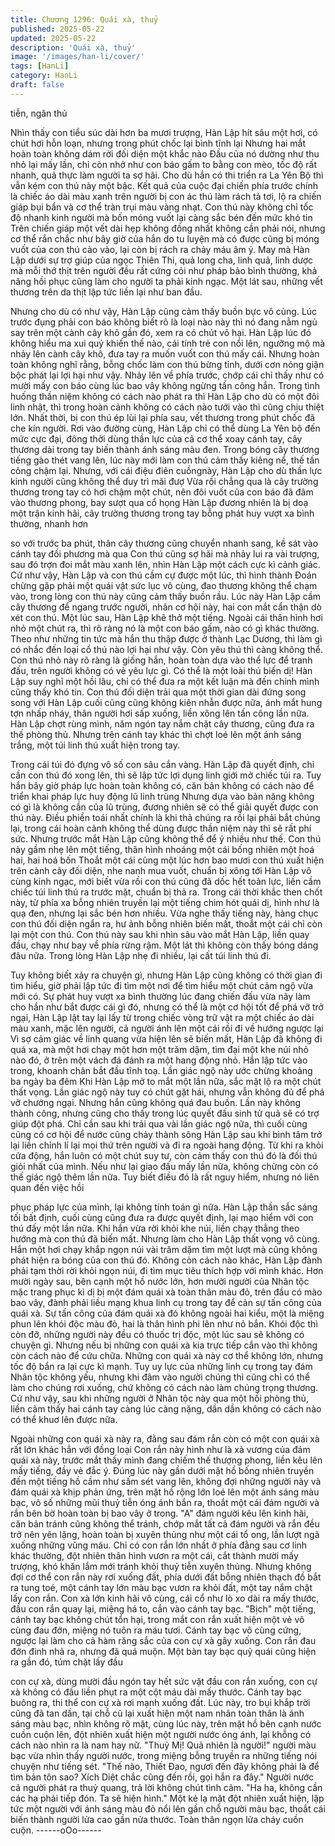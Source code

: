 ```yaml
---
title: Chương 1296: Quái xà, thuỷ
published: 2025-05-22
updated: 2025-05-22
description: 'Quái xà, thuỷ'
image: '/images/han-li/cover/'
tags: [HanLi]
category: HanLi
draft: false
---
```


tiễn, ngân thủ

Nhìn thấy con tiểu súc dài hơn ba mươi trượng, Hàn Lập hít sâu
một hơi, có chút hơi hỗn loạn, nhưng trong phút chốc lại bình tĩnh
lại
Nhưng hai mắt hoàn toàn không dám rời đối diện một khắc nào
Đầu của nó dường như thu nhỏ lại mấy lần, chỉ còn nhở như con
báo gấm to bằng con mèo, tốc độ rất nhanh, quả thực làm người
ta sợ hãi.
Cho dù hắn có thi triển ra La Yên Bộ thì vẫn kém con thú này một
bậc.
Kết quả của cuộc đại chiến phía trước chính là chiếc áo dài màu
xanh trên người bị con ác thú làm rách tả tơi, lộ ra chiến giáp bụi
bẩn và cơ thể tràn trụi màu vàng nhạt.
Con thú này không chỉ tốc độ nhanh kinh người mà bốn móng
vuốt lại càng sắc bén đến mức khó tin
Trên chiến giáp một vết dài hẹp không đồng nhất không cần phải
nói, nhưng cơ thể rắn chắc như bây giờ của hắn do tu luyện mà
có được cũng bị móng vuốt của con thú cào vào, lại còn bị rách ra
chảy máu âm ỷ.
May mà Hàn Lập dưới sự trợ giúp của ngọc Thiên Thi, quả long
cha, linh quả, linh dược mà mỗi thớ thịt trên người đều rất cứng
cỏi như pháp bảo bình thường, khả năng hồi phục cũng làm cho
người ta phải kinh ngạc. Một lát sau, những vết thương trên da
thịt lập tức liền lại như ban đầu.

Nhưng cho dù có như vậy, Hàn Lập cũng cảm thấy buồn bực vô
cùng.
Lúc trước đụng phải con báo không biết rõ là loại nào này thì nó
đang nằm ngủ say trên một cành cây khô gần đó, xem ra có chút
vô hại.
Hàn Lập lúc đó không hiểu ma xui quỷ khiến thế nào, cái tính trẻ
con nổi lên, ngưỡng mộ mà nhảy lên cành cây khô, đưa tay ra
muốn vuốt con thú mấy cái.
Nhưng hoàn toàn không nghĩ rằng, bỗng chốc làm con thú bừng
tỉnh, dưới cơn nóng giận bộc phát lại lợi hại như vậy.
Nhảy lên về phía trước, chớp cái chỉ thấy như có mười mấy con
báo cùng lúc bao vây không ngừng tấn công hắn.
Trong tình huống thần niệm không có cách nào phát ra thì Hàn
Lập cho dù có một đôi linh nhật, thì trong hoàn cảnh không có
cách nào tưới vào thì cũng chịu thiệt lớn.
Nhất thời, bị con thú ép lùi lại phía sau, vết thương trong phút
chốc đã che kín người.
Rơi vào đường cùng, Hàn Lập chỉ có thể dùng La Yên bộ đến
mức cực đại, đông thời dùng thần lực của cả cơ thể xoay cánh
tay, cây thương dài trong tay biến thành ánh sáng màu đen.
Trong bóng cây thương tiếng gào thét vang lên, lúc này mới làm
con thú cảm thấy kiêng nể, thế tấn công chậm lại.
Nhưng, với cái điệu điên cuồngnày, Hàn Lập cho dù thần lực kinh
người cũng không thể duy trì mãi đượ
Vừa rồi chẳng qua là cây trường thương trong tay có hơi chậm
một chút, nên đôi vuốt của con báo đã đâm vào thương phong,
bay sượt qua cổ họng
Hàn Lập đương nhiên là bị doạ một trận kinh hãi, cây trường
thương trong tay bỗng phát huy vượt xa bình thường, nhanh hơn

so với trước ba phút, thân cây thương cũng chuyển nhanh sang,
kề sát vào cánh tay đối phương mà qua
Con thú cũng sợ hãi mà nhảy lui ra vài trượng, sau đó trợn đoi
mắt màu xanh lên, nhìn Hàn Lập một cách cực kì cảnh giác.
Cứ như vậy, Hàn Lập và con thú cầm cự được một lúc, thì hình
thành
Đoán chừng gặp phải một quái vật sức lục vô cùng, đao thương
không thể chạm vào, trong lòng con thú này cũng cảm thấy buồn
rầu.
Lúc này Hàn Lập cầm cây thương để ngang trước người, nhân
cơ hội này, hai con mắt cẩn thận dò xét con thú.
Một lúc sau, Hàn Lập khẽ thở một tiếng.
Ngoài cái thân hình hơi nhỏ một chút ra, thì rõ ràng nó là một con
báo gấm, nào có gì khác thường. Theo như những tin tức mà hắn
thu thập được ở thành Lạc Dương, thì làm gì có nhắc đến loại cổ
thú nào lợi hại như vậy.
Còn yêu thú thì càng không thể.
Con thú nhỏ này rõ ràng là giống hắn, hoàn toàn dựa vào thể lực
để tranh đấu, trên người không có vẻ yêu lực gì.
Có thể là một loài thú biến dị! Hàn Lập suy nghĩ một hồi lâu, chỉ
có thể đưa ra một kết luận mà đến chính mình cũng thấy khó tin.
Con thú đối diện trải qua một thời gian dài đứng song song với
Hàn Lập cuối cũng cũng không kiên nhẫn được nữa, ánh mắt
hung tợn nhấp nháy, thân người hơi sấp xuống, liền xông lên tấn
công lần nữa.
Hàn Lập chợt rùng mình, năm ngón tay nắm chặt cây thương,
cũng đưa ra thế phòng thủ. Nhưng trên cánh tay khác thì chợt loé
lên một ánh sáng trắng, một túi linh thú xuất hiện trong tay.

Trong cái túi đó đựng vô số con sâu cắn vàng.
Hàn Lập đã quyết định, chỉ cần con thú đó xong lên, thì sẽ lập tức
lợi dụng linh giới mở chiếc túi ra.
Tuy hắn bây giờ pháp lực hoàn toàn không có, căn bản không có
cách nào để triển khai pháp lực huy động lũ linh trùng
Nhưng dựa vào bản năng không có gì là không cắn của lũ trùng,
đương nhiên sẽ có thể giải quyết được con thú này. Điều phiền
toái nhất chính là khi thả chúng ra rồi lại phải bắt chúng lại, trong
cái hoàn cảnh không thể dùng được thần niệm này thì sẽ rất phí
sức.
Nhưng trước mắt Hàn Lập cũng không thể để ý nhiều như thế.
Con thú này gầm nhẹ lên một tiếng, thân hình nhoáng một cái
bống nhiên một hoá hai, hai hoá bốn
Thoắt một cái cùng một lúc hơn bao mươi con thú xuất hiện trên
cành cây đối diện, nhe nanh mua vuốt, chuẩn bị xông tới
Hàn Lập vô cùng kinh ngạc, mới biết vừa rồi con thú cũng đã dốc
hết toàn lực, liền cầm chiếc túi linh thú ra trước mặt, chuẩn bị thả
ra.
Trong cái thời khắc then chốt này, từ phía xa bỗng nhiên truyền lại
một tiếng chim hót quái dị, hình như là quạ đen, nhưng lại sắc
bén hơn nhiều.
Vừa nghe thấy tiếng này, hàng chục con thú đối diện ngẩn ra, hư
ảnh bỗng nhiên biến mất, thoắt một cái chỉ còn lại một con thú.
Con thú này sau khi nhìn sâu vào mắt Hàn Lập, liền quay đầu,
chạy như bay về phía rừng rậm.
Một lát thì không còn thấy bóng dáng đâu nữa.
Trong lòng Hàn Lập nhẹ đi nhiều, lại cất túi linh thú đi.

Tuy không biết xảy ra chuyện gì, nhưng Hàn Lập cũng không có
thời gian đi tìm hiểu, giờ phải lập tức đi tìm một nơi để tìm hiểu
một chút cảm ngộ vừa mới có.
Sự phát huy vượt xa bình thường lúc đang chiến đấu vừa nãy
làm cho hắn như bắt được cái gì đó, nhưng có thể là một cơ hội
tốt để phá vỡ trở ngại, Hàn Lập lật tay lại lấy từ trong chiếc vòng
trữ vật ra một chiếc áo dài màu xanh, mặc lên người, cả người
ánh lên một cái rồi đi về hướng ngược lại
Vì sợ cảm giác về linh quang vừa hiện lên sẽ biến mất, Hàn Lập
đã không đi quá xa, mà một hơi chạy một hơn một trăm dặm, tìm
đại một khe núi nhỏ nào đó, ở trên một vách đá đánh ra một hang
động nhỏ.
Hắn lập tức vào trong, khoanh chân bắt đầu tĩnh toạ.
Lần giác ngộ này ước chừng khoảng ba ngày ba đêm
Khi Hàn Lập mở to mắt một lần nữa, sắc mặt lộ ra một chút thất
vọng.
Lần giác ngộ này tuy có chút gặt hái, nhưng vẫn không đủ để phá
vỡ chướng ngại.
Nhưng hắn cũng không quá đau buồn.
Lần này không thành công, nhưng cũng cho thấy trong lúc quyết
đấu sinh tử quả sẽ có trợ giúp đột phá. Chỉ cần sau khi trải qua
vài lần giác ngộ nữa, thì cuối cùng cũng có cơ hội để nước cũng
chảy thành sông
Hàn Lập sau khi bình tâm trở lại liền chỉnh lí lại mọi thứ trên
người và đi ra ngoài hang động.
Từ khi ra khỏi cửa động, hắn luôn có một chút suy tư, còn cảm
thấy con thú đó là đối thú giỏi nhất của mình. Nếu như lại giao
đấu mấy lần nữa, không chừng còn có thế giác ngộ thêm lần nữa.
Tuy biết điều đó là rất nguy hiểm, nhưng nó liên quan đến việc hồi

phục pháp lực của mình, lại không tính toán gì nữa.
Hàn Lập thần sắc sáng tối bất định, cuối cùng cũng đưa ra được
quyết định, lại mạo hiểm với con thú đấy một lần nữa.
Khi hắn vừa rời khỏi khe núi, liền chạy thẳng theo hướng mà con
thú đã biến mất.
Nhưng làm cho Hàn Lập thất vọng vô cùng.
Hắn một hơi chạy khắp ngọn núi vài trăm dặm tìm một lượt mà
cũng không phát hiện ra bóng của con thú đó.
Không còn cách nào khác, Hàn Lập đành phải tạm thời rời khỏi
ngọn núi, đi tìm mục tiêu thích hợp với mình khác.
Hơn mười ngày sau, bên cạnh một hồ nước lớn, hơn mười người
của Nhân tộc mặc trang phục kì dị bị một đám quái xà toàn thân
màu đỏ, trên đầu có mào bao vây, đành phải liều mạng khua linh
cụ trong tay để cản sự tấn công của quái xà.
Sự tấn công của đám quái xà đó không ngoài hai kiểu, một là
miệng phun lên khói độc màu đỏ, hai là thân hình phi lên như nỏ
bắn.
Khói độc thì còn đỡ, những người này đều có thuốc trị độc, một
lúc sau sẽ không có chuyện gì.
Nhưng nếu bị những con quái xà kia trực tiếp cắn vào thì không
còn cách nào để cứu chữa.
Những con quái xà này cơ thể không lớn, nhưng tốc độ bắn ra lại
cực kì mạnh. Tuy uy lực của những linh cụ trong tay đám Nhân
tộc không yếu, nhưng khi đâm vào người chúng thì cũng chỉ có
thể làm cho chúng rơi xuống, chứ không có cách nào làm chúng
trọng thương.
Cứ như vậy, sau khi những người ở Nhân tộc này qua một hồi
phòng thủ, liền cảm thấy hai cánh tay càng lúc càng nặng, dần
dần không có cách nào có thể khuơ lên được nữa.

Ngoài những con quái xà này ra, đằng sau đám rắn còn có một
con quái xà rất lớn khác hẳn với đồng loại
Con rắn này hình như là xà vương của đám quái xà này, trước
mắt thấy mình đang chiếm thế thượng phong, liền kêu lên mấy
tiếng, đầy vẻ đắc ý.
Đúng lúc này gần dưới mặt hồ bống nhiên truyền đến một tiếng
hồ cầm như sấm sét vang lên, không đợi những người này và
đám quái xà khịp phản ứng, trên mặt hồ rộng lớn loé lên một ánh
sáng màu bạc, vô số những mũi thuỷ tiễn óng ánh bắn ra, thoắt
một cái đám người và rắn bên bờ hoàn toàn bị bao vây ở trong.
"A" đám người kêu lên kinh hãi, căn bản tránh cũng không thể
tránh, chớp mắt tất cả đám người và rắn đều trở nên yên lặng,
hoàn toàn bị xuyên thủng như một cái tổ ong, lần lượt ngã xuống
những vũng máu.
Chỉ có con rắn lớn nhất ở phía đằng sau cơ linh khác thường, đột
nhiên thân hình vươn ra một cái, cắt thành mười mấy trượng, khó
khăn lắm mới tránh khỏi thuỷ tiễn xuyên thủng.
Nhưng không đợi cơ thể con rắn này rơi xuống đất, phía dưới đất
bỗng nhiên thạch đồ bắt ra tung toé, một cánh tay lớn màu bạc
vươn ra khỏi đất, một tay nắm chặt lấy con rắn.
Con xà lớn kinh hãi vô cùng, cái cổ như lò xo dài ra mấy thước,
đầu con rắn quay lại, miệng há to, cắn vào cánh tay bạc.
"Bịch" một tiếng, cánh tay bạc không chút tổn hại, trong mắt con
rắn xuất hiện một vẻ vô cùng đau đớn, miệng nó tuôn ra máu
tươi.
Cánh tay bạc vô cùng cứng, ngược lại làm cho cả hàm răng sắc
của con cự xà gãy xuống.
Con rắn đau đớn đinh nhả ra, nhưng đã quá muộn.
Một bàn tay bạc quỷ quái cũng hiện ra gần đó, túm chặt lấy đầu

con cự xà, dùng mười đầu ngón tay hết sức vặt đầu con rắn
xuống, con cự xà không có đầu liền phụt ra một cột máu dài mấy
thước.
Cánh tay bạc buông ra, thi thể con cự xà rơi mạnh xuống đất.
Lúc này, tro bụi khắp trời cũng đã tan dần, tại chỗ cũ lại xuất hiện
một nam nhân toàn thân là ánh sáng màu bạc, nhìn không rõ mặt,
cùng lúc này, trên mặt hồ bên cạnh nước cuồn cuộn lên, đột nhiên
xuất hiện một người nước óng ánh, lại khỗng có cách nào nhìn ra
là nam hay nữ.
"Thuỷ Mị! Quả nhiên là người!" người màu bạc vừa nhìn thấy
người nước, trong miệng bỗng truyền ra những tiếng nói chuyện
như tiếng sét.
"Thế nào, Thiết Đao, ngươi đến đây không phải là để tìm bản tôn
sao? Xích Diệt chắc cũng đến rồi, gọi hắn ra đây." Người nước cả
người phát ra thuỷ quang, trả lời không chút tình cảm.
"Ha ha, không cần các hạ phải tiếp đón. Ta sẽ hiện hình."
Một kẻ lạ mặt đột nhiên xuất hiện, lập tức một người với ánh sáng
màu đỏ nổi lên gần chỗ người màu bạc, thoắt cái biến thành
người lửa cao gần nửa thước.
Toàn thân ngọn lửa cháy cuồn cuộn.
------oOo------
